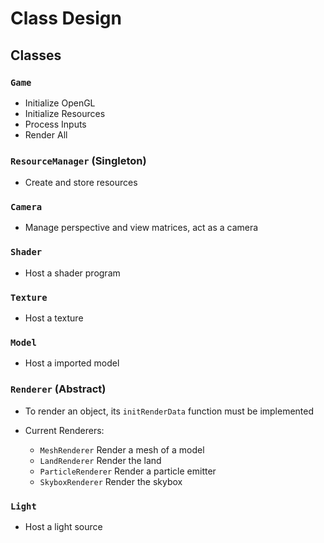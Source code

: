 # Class Design

## Classes

### `Game`

- Initialize OpenGL
- Initialize Resources
- Process Inputs
- Render All

### `ResourceManager` (Singleton)

- Create and store resources

### `Camera`

- Manage perspective and view matrices, act as a camera

### `Shader`

- Host a shader program

### `Texture`

- Host a texture

### `Model`

- Host a imported model

### `Renderer` (Abstract)

- To render an object, its `initRenderData` function must be implemented

- Current Renderers:

    - `MeshRenderer` Render a mesh of a model
    - `LandRenderer` Render the land
    - `ParticleRenderer` Render a particle emitter
    - `SkyboxRenderer` Render the skybox

### `Light`

- Host a light source
